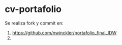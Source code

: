 # cv-portafolio

Se realiza fork y commit en:
1) https://github.com/nwinckler/portafolio_final_IDW
2)
